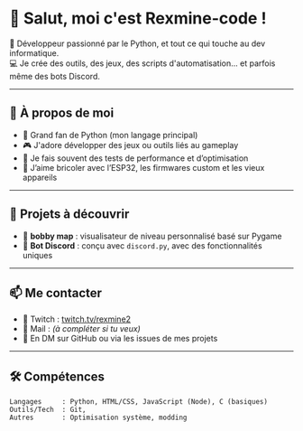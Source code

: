 # 👋 Salut, moi c'est Rexmine-code !

🎯 Développeur passionné par le Python, et tout ce qui touche au dev informatique.  
💻 Je crée des outils, des jeux, des scripts d'automatisation... et parfois même des bots Discord.

---

## 🚀 À propos de moi


- 🐍 Grand fan de Python (mon langage principal)
- 🎮 J'adore développer des jeux ou outils liés au gameplay
- 🧪 Je fais souvent des tests de performance et d’optimisation
- 📡 J’aime bricoler avec l’ESP32, les firmwares custom et les vieux appareils

---

## 🌟 Projets à découvrir

- 🔧 **bobby map** : visualisateur de niveau personnalisé basé sur Pygame  
- 🤖 **Bot Discord** : conçu avec `discord.py`, avec des fonctionnalités uniques  


---

## 📫 Me contacter

- 🎥 Twitch : [twitch.tv/rexmine2](https://www.twitch.tv/rexmine2)
- 📧 Mail : *(à compléter si tu veux)*
- 💬 En DM sur GitHub ou via les issues de mes projets

---

## 🛠️ Compétences

```text
Langages     : Python, HTML/CSS, JavaScript (Node), C (basiques)
Outils/Tech  : Git, 
Autres       : Optimisation système, modding
